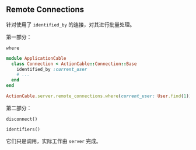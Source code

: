 ## Remote Connections

针对使用了 `identified_by` 的连接，对其进行批量处理。

第一部分：

```
where
```

```ruby
module ApplicationCable
  class Connection < ActionCable::Connection::Base
    identified_by :current_user
    # ...
  end
end

ActionCable.server.remote_connections.where(current_user: User.find(1)).disconnect
```

第二部分：

```
disconnect()
```

```
identifiers()
```

它们只是调用，实际工作由 `server` 完成。